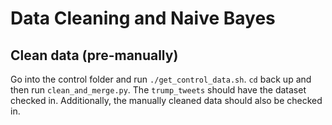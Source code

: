 # Data Cleaning and Naive Bayes

## Clean data (pre-manually)
Go into the control folder and run `./get_control_data.sh`. `cd` back up and
then run `clean_and_merge.py`. The `trump_tweets` should have the dataset
checked in. Additionally, the manually cleaned data should also be checked in.


